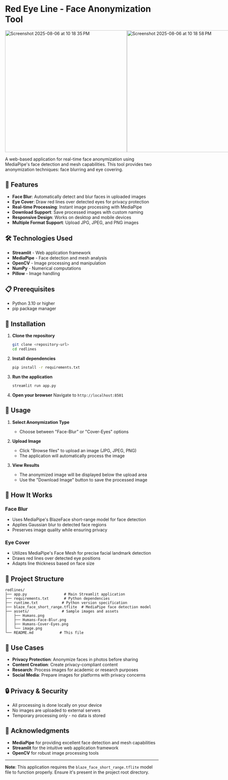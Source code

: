 # Red Eye Line - Face Anonymization Tool
<div style="display: flex; flex-direction: row;">
   <img width="400" alt="Screenshot 2025-08-06 at 10 18 35 PM" src="https://github.com/user-attachments/assets/08852f30-2aa3-414b-a4a0-9e9f27fc35d7" />
   <img width="400" alt="Screenshot 2025-08-06 at 10 18 58 PM" src="https://github.com/user-attachments/assets/60e606ee-3d86-402d-a256-1cb0cc699dde" />
</div>

A web-based application for real-time face anonymization using MediaPipe's face detection and mesh capabilities. This tool provides two anonymization techniques: face blurring and eye covering.

## 🚀 Features

- **Face Blur**: Automatically detect and blur faces in uploaded images
- **Eye Cover**: Draw red lines over detected eyes for privacy protection
- **Real-time Processing**: Instant image processing with MediaPipe
- **Download Support**: Save processed images with custom naming
- **Responsive Design**: Works on desktop and mobile devices
- **Multiple Format Support**: Upload JPG, JPEG, and PNG images

## 🛠️ Technologies Used

- **Streamlit** - Web application framework
- **MediaPipe** - Face detection and mesh analysis
- **OpenCV** - Image processing and manipulation
- **NumPy** - Numerical computations
- **Pillow** - Image handling

## 📋 Prerequisites

- Python 3.10 or higher
- pip package manager

## 🚀 Installation

1. **Clone the repository**
   ```bash
   git clone <repository-url>
   cd redlines
   ```

2. **Install dependencies**
   ```bash
   pip install -r requirements.txt
   ```

3. **Run the application**
   ```bash
   streamlit run app.py
   ```

4. **Open your browser**
   Navigate to `http://localhost:8501`

## 📖 Usage

1. **Select Anonymization Type**
   - Choose between "Face-Blur" or "Cover-Eyes" options

2. **Upload Image**
   - Click "Browse files" to upload an image (JPG, JPEG, PNG)
   - The application will automatically process the image

3. **View Results**
   - The anonymized image will be displayed below the upload area
   - Use the "Download Image" button to save the processed image

## 🔧 How It Works

### Face Blur
- Uses MediaPipe's BlazeFace short-range model for face detection
- Applies Gaussian blur to detected face regions
- Preserves image quality while ensuring privacy

### Eye Cover
- Utilizes MediaPipe's Face Mesh for precise facial landmark detection
- Draws red lines over detected eye positions
- Adapts line thickness based on face size

## 📁 Project Structure

```
redlines/
├── app.py                 # Main Streamlit application
├── requirements.txt       # Python dependencies
├── runtime.txt           # Python version specification
├── blaze_face_short_range.tflite  # MediaPipe face detection model
├── assets/               # Sample images and assets
│   ├── Humans.png
│   ├── Humans-Face-Blur.png
│   ├── Humans-Cover-Eyes.png
│   └── image.png
└── README.md            # This file
```

## 🎯 Use Cases

- **Privacy Protection**: Anonymize faces in photos before sharing
- **Content Creation**: Create privacy-compliant content
- **Research**: Process images for academic or research purposes
- **Social Media**: Prepare images for platforms with privacy concerns

## 🔒 Privacy & Security

- All processing is done locally on your device
- No images are uploaded to external servers
- Temporary processing only - no data is stored


## 🙏 Acknowledgments

- **MediaPipe** for providing excellent face detection and mesh capabilities
- **Streamlit** for the intuitive web application framework
- **OpenCV** for robust image processing tools


---

**Note**: This application requires the `blaze_face_short_range.tflite` model file to function properly. Ensure it's present in the project root directory.
